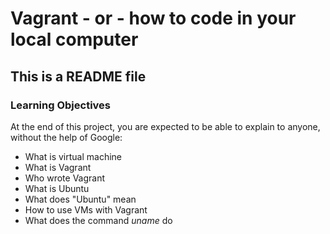# Vagrant - or - how to code in your local computer

## This is a **README** file

### Learning Objectives

At the end of this project, you are expected to be able to explain to anyone, without the help of Google:
* What is virtual machine
* What is Vagrant 
* Who wrote Vagrant
* What is Ubuntu
* What does "Ubuntu" mean
* How to use VMs with Vagrant
* What does the command *uname* do
